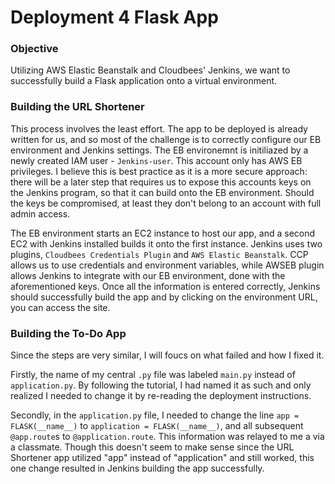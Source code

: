 # Deployment 4 Flask App

### Objective

Utilizing AWS Elastic Beanstalk and Cloudbees' Jenkins, we want to successfully build a Flask application onto a virtual environment.

### Building the URL Shortener

This process involves the least effort. The app to be deployed is already written for us, and so most of the challenge is to correctly configure our EB environment and Jenkins settings. The EB environemnt is initiliazed by a newly created IAM user - `Jenkins-user`. This account only has AWS EB privileges. I believe this is best practice as it is a more secure approach: there will be a later step that requires us to expose this accounts keys on the Jenkins program, so that it can build onto the EB environment. Should the keys be compromised, at least they don't belong to an account with full admin access.

The EB environment starts an EC2 instance to host our app, and a second EC2 with Jenkins installed builds it onto the first instance. Jenkins uses two plugins, `Cloudbees Credentials Plugin` and `AWS Elastic Beanstalk`. CCP allows us to use credentials and environment variables, while AWSEB plugin allows Jenkins to integrate with our EB environment, done with the aforementioned keys. Once all the information is entered correctly, Jenkins should successfully build the app and by clicking on the environment URL, you can access the site.

### Building the To-Do App

Since the steps are very similar, I will foucs on what failed and how I fixed it.

Firstly, the name of my central `.py` file was labeled `main.py` instead of `application.py`. By following the tutorial, I had named it as such and only realized I needed to change it by re-reading the deployment instructions.

Secondly, in the `application.py` file, I needed to change the line `app = FLASK(__name__)` to `application = FLASK(__name__)`, and all subsequent `@app.route`s to `@application.route`. This information was relayed to me a via a classmate. Though this doesn't seem to make sense since the URL Shortener app utilized "app" instead of "application" and still worked, this one change resulted in Jenkins building the app successfully. 
